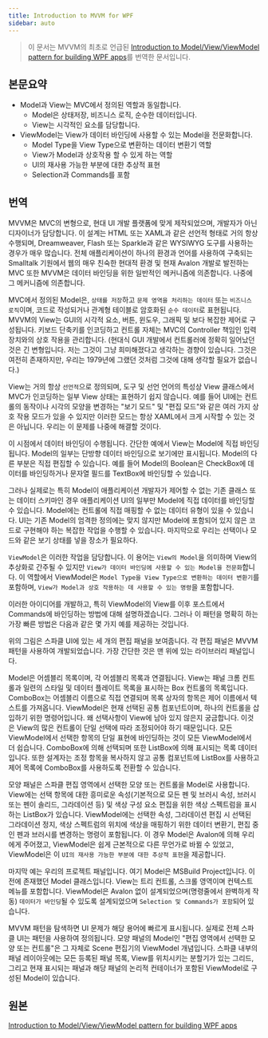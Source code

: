 ```yaml
---
title: Introduction to MVVM for WPF
sidebar: auto
---
```


> 이 문서는 MVVM의 최초로 언급된 [Introduction to Model/View/ViewModel pattern for building WPF apps](https://blogs.msdn.microsoft.com/johngossman/2005/10/08/introduction-to-modelviewviewmodel-pattern-for-building-wpf-apps/)를 번역한 문서입니다. 

## 본문요약
- Model과 View는 MVC에서 정의된 역할과 동일합니다.
  - Model은 상태저장, 비즈니스 로직, 순수한 데이터입니다.
  - View는 시각적인 요소를 담당합니다.
- ViewModel는 View가 데이터 바인딩에 사용할 수 있는 Model을 전문화합니다.
  - Model Type을 View Type으로 변환하는 데이터 변환기 역할
  - View가 Model과 상호작용 할 수 있게 하는 역할
  - UI의 재사용 가능한 부분에 대한 추상적 표현
  - Selection과 Commands를 포함

## 번역

MVVM은 MVC의 변형으로, 현대 UI 개발 플랫폼에 맞게 제작되었으며, 개발자가 아닌 디자이너가 담당합니다.
이 설계는 HTML 또는 XAML과 같은 선언적 형태로 거의 항상 수행되며, Dreamweaver, Flash 또는 Sparkle과 같은 WYSIWYG 도구를 사용하는 경우가 매우 많습니다. 전체 애플리케이션이 하나의 환경과 언어를 사용하여 구축되는 Smalltalk 기원에서 웹의 매우 친숙한 현대적 환경 및 현재 Avalon 개발로 발전하는 MVC 또한 MVVM은 데이터 바인딩을 위한 일반적인 메커니즘에 의존합니다. 나중에 그 메커니즘에 의존합니다.

MVC에서 정의된 Model은, `상태를 저장`하고 `문제 영역을 처리하는 데이터` 또는 `비즈니스 로직`이며, 코드로 작성되거나 관계형 테이블로 암호화된 `순수 데이터`로 표현됩니다. MVVM의 View는 GUI의 시각적 요소, 버튼, 윈도우, 그래픽 및 보다 복잡한 제어로 구성됩니다.
키보드 단축키를 인코딩하고 컨트롤 자체는 MVC의 Controller 책임인 입력 장치와의 상호 작용을 관리합니다. (현대식 GUI 개발에서 컨트롤러에 정확히 일어났던 것은 긴 변형입니다. 저는 그것이 그냥 희미해졌다고 생각하는 경향이 있습니다. 그것은 여전히 존재하지만, 우리는 1979년에 그랬던 것처럼 그것에 대해 생각할 필요가 없습니다.)

View는 거의 항상 `선언적`으로 정의되며, 도구 및 선언 언어의 특성상 View 클래스에서 MVC가 인코딩하는 일부 View 상태는 표현하기 쉽지 않습니다. 
예를 들어 UI에는 컨트롤의 동작이나 시각의 모양을 변경하는 "보기 모드" 및 "편집 모드"와 같은 여러 가지 상호 작용 모드가 있을 수 있지만 이러한 모드는 항상 XAML에서 크게 시작할 수 있는 것은 아닙니다. 우리는 이 문제를 나중에 해결할 것이다.

이 시점에서 데이터 바인딩이 수행됩니다. 간단한 예에서 View는 Model에 직접 바인딩됩니다. Model의 일부는 단방향 데이터 바인딩으로 보기에만 표시됩니다. Model의 다른 부분은 직접 편집할 수 있습니다. 예를 들어 Model의 Boolean은 CheckBox에 데이터를 바인딩하거나 문자열 필드를 TextBox에 바인딩할 수 있습니다.


그러나 실제로는 특히 Model이 애플리케이션 개발자가 제어할 수 없는 기존 클래스 또는 데이터 스키마인 경우 애플리케이션 UI의 일부만 Model에 직접 데이터를 바인딩할 수 있습니다. Model에는 컨트롤에 직접 매핑할 수 없는 데이터 유형이 있을 수 있습니다. UI는 기존 Model의 엄격한 정의에는 맞지 않지만 Model에 포함되어 있지 않은 코드로 구현해야 하는 복잡한 작업을 수행할 수 있습니다. 마지막으로 우리는 선택이나 모드와 같은 보기 상태를 넣을 장소가 필요하다. 

`ViewModel`은 이러한 작업을 담당합니다.
이 용어는 `View의 Model`을 의미하며 View의 추상화로 간주될 수 있지만 `View가 데이터 바인딩에 사용할 수 있는 Model을 전문화`합니다.
이 역할에서 ViewModel은 `Model Type을 View Type으로 변환하는 데이터 변환기`를 포함하며,
`View가 Model과 상호 작용하는 데 사용할 수 있는 명령`을 포함합니다.


이러한 아이디어를 개발하고, 특히 ViewModel의 View를 이후 포스트에서 Commands에 바인딩하는 방법에 대해 설명하겠습니다. 그러나 이 패턴을 명확히 하는 가장 빠른 방법은 다음과 같은 몇 가지 예를 제공하는 것입니다.

위의 그림은 스파클 UI에 있는 세 개의 편집 패널을 보여줍니다. 각 편집 패널은 MVVM 패턴을 사용하여 개발되었습니다. 가장 간단한 것은 맨 위에 있는 라이브러리 패널입니다. 

Model은 어셈블리 목록이며, 각 어셈블리 목록과 연결됩니다. View는 패널 크롬 컨트롤과 일련의 스타일 및 데이터 플레이트 목록을 표시하는 Box 컨트롤의 목록입니다. ComboBox는 어셈블리 이름으로 직접 연결되며 목록 상자의 항목은 제어 이름에서 텍스트를 가져옵니다. ViewModel은 현재 선택된 공통 컴포넌트이며, 하나의 컨트롤을 삽입하기 위한 명령어입니다. 왜 선택사항이 View에 남아 있지 않은지 궁금합니다. 이것은 View의 많은 컨트롤이 단일 선택에 따라 조정되어야 하기 때문입니다. 모든 ViewModel에서 선택한 항목의 단일 표현에 바인딩하는 것이 모든 ViewModel에서 더 쉽습니다. ComboBox에 의해 선택되며 또한 ListBox에 의해 표시되는 목록 데이터입니다. 또한 설계자는 조정 항목을 복사하지 않고 공통 컴포넌트에 ListBox를 사용하고 제어 목록에 ComboBox를 사용하도록 전환할 수 있습니다.


모양 패널은 스파클 편집 영역에서 선택한 모양 또는 컨트롤을 Model로 사용합니다. View에는 선택 항목에 대한 흥미로운 속성(기본적으로 모든 펜 및 브러시 속성, 브러시 또는 펜이 솔리드, 그라데이션 등) 및 색상 구성 요소 편집을 위한 색상 스펙트럼을 표시하는 ListBox가 있습니다. ViewModel에는 선택한 속성, 그라데이션 편집 시 선택된 그라데이션 정지, 색상 스펙트럼의 위치에 색상을 매핑하기 위한 데이터 변환기, 편집 중인 펜과 브러시를 변경하는 명령이 포함됩니다. 이 경우 Model은 Avalon에 의해 우리에게 주어졌고, ViewModel은 쉽게 근본적으로 다른 무언가로 바뀔 수 있었고, ViewModel은 이 `UI의 재사용 가능한 부분에 대한 추상적 표현`을 제공합니다.


마지막 예는 우리의 프로젝트 패널입니다. 여기 Model은 MSBuild Project입니다. 이전에 존재했던 Model 클래스입니다. View는 트리 컨트롤, 스크롤 영역이며 컨텍스트 메뉴를 포함합니다. ViewModel은 Avalon 없이 설계되었으며(명령줄에서 완벽하게 작동) `데이터가 바인딩`될 수 있도록 설계되었으며 `Selection 및 Commands가 포함`되어 있습니다. 


MVVM 패턴을 탐색하면 UI 문제가 해당 용어에 빠르게 표시됩니다. 실제로 전체 스파클 UI는 패턴을 사용하여 정의됩니다. 모양 패널의 Model인 "편집 영역에서 선택한 모양 또는 컨트롤"은 그 자체로 Scene 편집기의 ViewModel 개념입니다. 스파클 내부의 패널 레이아웃에는 모든 등록된 패널 목록, View를 위치시키는 분할기가 있는 그리드, 그리고 현재 표시되는 패널과 해당 패널의 논리적 컨테이너가 포함된 ViewModel로 구성된 Model이 있습니다.

## 원본
[Introduction to Model/View/ViewModel pattern for building WPF apps](https://blogs.msdn.microsoft.com/johngossman/2005/10/08/introduction-to-modelviewviewmodel-pattern-for-building-wpf-apps/)
